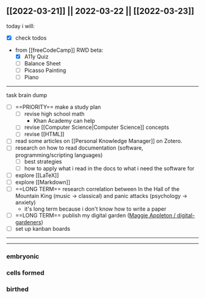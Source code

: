 [[2022-03-21]] || 2022-03-22 || [[2022-03-23]]
---
today i will:
- [x] check todos
- from [[freeCodeCamp]] RWD beta:
	- [x] A11y Quiz
	- [ ] Balance Sheet
	- [ ] Picasso Painting
	- [ ] Piano
---
task brain dump
- [ ] ==PRIORITY== make a study plan
	- [ ] revise high school math
		- Khan Academy can help
	- [ ] revise [[Computer Science|Computer Science]] concepts
	- [ ] revise [[HTML]]
- [ ] read some articles on [[Personal Knowledge Manager]] on Zotero.
- [ ] research on how to read documentation (software, programming/scripting languages)
	- [ ] best strategies
	- [ ] how to apply what i read in the docs to what i need the software for
- [ ] explore [[LaTeX]]
- [ ] explore [[Markdown]]
- [ ] ==LONG TERM== research correlation between In the Hall of the Mountain King (music -> classical) and panic attacks (psychology -> anxiety)
	- it's long term because i don't know how to write a paper
- [ ] ==LONG TERM== publish my digital garden ([Maggie Appleton / digital-gardeners](https://github.com/MaggieAppleton/digital-gardeners))
- [ ] set up kanban boards
---

---

### embryonic

### cells formed

### birthed
